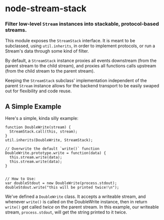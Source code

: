 node-stream-stack
=================
### Filter low-level `Stream` instances into stackable, protocol-based streams.


This module exposes the `StreamStack` interface. It is meant to be subclassed,
using `util.inherits`, in order to implement protocols, or run a Stream's data
through some kind of filter.

By default, a `StreamStack` instance proxies all events downstream (from the
parent stream to the child stream), and proxies all functions calls upstream
(from the child stream to the parent stream). 

Keeping the `StreamStack` subclass' implementation independent of the parent
`Stream` instance allows for the backend transport to be easily swaped out
for flexibility and code reuse.


A Simple Example
----------------

Here's a simple, kinda silly example:

    function DoubleWrite(stream) {
      StreamStack.call(this, stream);
    }
    util.inherits(DoubleWrite, StreamStack);
    
    // Overwrite the default `write()` function
    DoubleWrite.prototype.write = function(data) {
      this.stream.write(data);
      this.stream.write(data);
    }
    
    
    // How to Use:
    var doubleStdout = new DoubleWrite(process.stdout);
    doubleStdout.write("this will be printed twice!\n");

We've defined a `DoubleWrite` class. It accepts a writeable stream, and
whenever `write()` is called on the DoubleWrite instance, then in return
`write()` get called _twice_ on the parent stream. In this example, our
writeable stream, `process.stdout`, will get the string printed to it twice.



